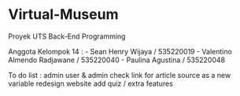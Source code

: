# Virtual-Museum

Proyek UTS Back-End Programming

Anggota Kelompok 14 :
    - Sean Henry Wijaya / 535220019
    - Valentino Almendo Radjawane / 535220040
    - Paulina Agustina / 535220048

To do list : 
admin user & admin check
link for article source as a new variable
redesign website
add quiz / extra features